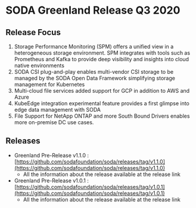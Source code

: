 # SODA Greenland Release Q3 2020

## Release Focus
1. Storage Performance Monitoring (SPM) offers a unified view in a heterogeneous storage environment. SPM integrates with tools such as Prometheus and Kafka to provide deep visibility and insights into cloud native environments
2. SODA CSI plug-and-play enables multi-vendor CSI storage to be managed by the SODA Open Data Framework simplifying storage management for Kubernetes
3. Multi-cloud file services added support for GCP in addition to AWS and Azure
4. KubeEdge integration experimental feature provides a first glimpse into edge data management with SODA
5. File Support for NetApp ONTAP and more South Bound Drivers enables more on-premise DC use cases.

## Releases
- Greenland Pre-Release v1.1.0 : [https://github.com/sodafoundation/soda/releases/tag/v1.1.0](https://github.com/sodafoundation/soda/releases/tag/v1.1.0)
	 - All the information about the release available at the release link
 - Greenland Pre-Release v1.0.1 : [https://github.com/sodafoundation/soda/releases/tag/v1.0.1](https://github.com/sodafoundation/soda/releases/tag/v1.0.1)
	 - All the information about the release available at the release link
	
